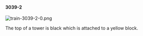#### 3039-2
![train-3039-2-0.png](https://github.com/lil-lab/nlvr/raw/master/nlvr/train/images/71/train-3039-2-0.png "train-3039-2-0.png")

The top of a tower is black which is attached to a yellow block.